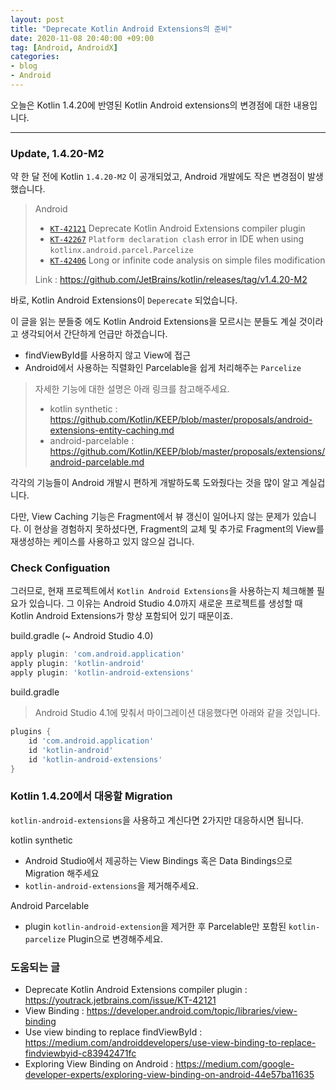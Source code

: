 ```yaml
---
layout: post
title: "Deprecate Kotlin Android Extensions의 준비"
date: 2020-11-08 20:40:00 +09:00
tag: [Android, AndroidX]
categories:
- blog
- Android
---
```


오늘은 Kotlin 1.4.20에 반영된 Kotlin Android extensions의 변경점에 대한 내용입니다.

<!--more-->

------

### Update, 1.4.20-M2

약 한 달 전에 Kotlin `1.4.20-M2` 이 공개되었고, Android 개발에도 작은 변경점이 발생했습니다.

> Android
>
> - [`KT-42121`](https://youtrack.jetbrains.com/issue/KT-42121) Deprecate Kotlin Android Extensions compiler plugin
> - [`KT-42267`](https://youtrack.jetbrains.com/issue/KT-42267) `Platform declaration clash` error in IDE when using `kotlinx.android.parcel.Parcelize`
> - [`KT-42406`](https://youtrack.jetbrains.com/issue/KT-42406) Long or infinite code analysis on simple files modification
>
> Link : https://github.com/JetBrains/kotlin/releases/tag/v1.4.20-M2

바로, Kotlin Android Extensions이 `Deperecate` 되었습니다. 

이 글을 읽는 분들중 에도 Kotlin Android Extensions을 모르시는 분들도 계실 것이라고 생각되어서 간단하게 언급만 하겠습니다.

- findViewById를 사용하지 않고 View에 접근
- Android에서 사용하는 직렬화인 Parcelable을 쉽게 처리해주는 `Parcelize`

> 자세한 기능에 대한 설명은 아래 링크를 참고해주세요.
>
> - kotlin synthetic : https://github.com/Kotlin/KEEP/blob/master/proposals/android-extensions-entity-caching.md
> - android-parcelable : https://github.com/Kotlin/KEEP/blob/master/proposals/extensions/android-parcelable.md

각각의 기능들이 Android 개발시 편하게 개발하도록 도와줬다는 것을 많이 알고 계실겁니다. 

다만, View Caching 기능은 Fragment에서 뷰 갱신이 일어나지 않는 문제가 있습니다. 이 현상을 경험하지 못하셨다면, Fragment의 교체 및 추가로 Fragment의 View를 재생성하는 케이스를 사용하고 있지 않으실 겁니다.

### Check Configuation

그러므로, 현재 프로젝트에서 `Kotlin Android Extensions`을 사용하는지 체크해볼 필요가 있습니다. 그 이유는 Android Studio 4.0까지 새로운 프로젝트를 생성할 때 Kotlin Android Extensions가 항상 포함되어 있기 때문이죠.

build.gradle (~ Android Studio 4.0)

```groovy
apply plugin: 'com.android.application'
apply plugin: 'kotlin-android'
apply plugin: 'kotlin-android-extensions'
```

build.gradle

> Android Studio 4.1에 맞춰서 마이그레이션 대응했다면 아래와 같을 것입니다.

```groovy
plugins {
    id 'com.android.application'
    id 'kotlin-android'
    id 'kotlin-android-extensions'
}
```

### Kotlin 1.4.20에서 대응할 Migration

`kotlin-android-extensions`을 사용하고 계신다면 2가지만 대응하시면 됩니다.

kotlin synthetic

- Android Studio에서 제공하는 View Bindings 혹은 Data Bindings으로 Migration 해주세요
- `kotlin-android-extensions`을 제거해주세요.

Android Parcelable

- plugin `kotlin-android-extension`을 제거한 후 Parcelable만 포함된 `kotlin-parcelize` Plugin으로 변경해주세요.

### 도움되는 글

- Deprecate Kotlin Android Extensions compiler plugin : https://youtrack.jetbrains.com/issue/KT-42121
- View Binding : https://developer.android.com/topic/libraries/view-binding
- Use view binding to replace findViewById : https://medium.com/androiddevelopers/use-view-binding-to-replace-findviewbyid-c83942471fc
- Exploring View Binding on Android : https://medium.com/google-developer-experts/exploring-view-binding-on-android-44e57ba11635